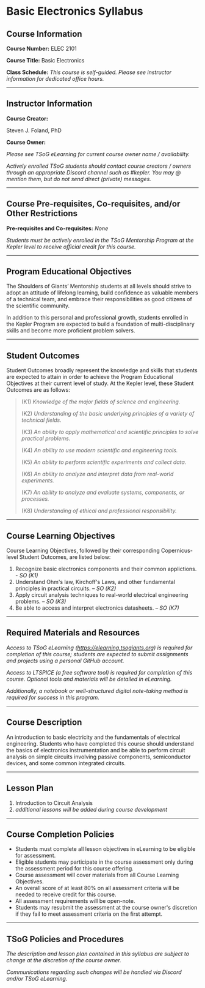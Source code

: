 # Basic Electronics Syllabus

## Course Information
**Course Number:** ELEC 2101

**Course Title:** Basic Electronics


**Class Schedule:**  *This course is self-guided. Please see instructor information for dedicated office hours.*

----
## Instructor Information
**Course Creator:** 

Steven J. Foland, PhD
	
**Course Owner:**

*Please see TSoG eLearning for current course owner name / availability.*

*Actively enrolled TSoG students should contact course creators / owners through an appropriate Discord channel such as #kepler. You may @ mention them, but do not send direct (private) messages.*

----


## Course Pre-requisites, Co-requisites, and/or Other Restrictions
**Pre-requisites and Co-requisites:** *None*

*Students must be actively enrolled in the TSoG Mentorship Program at the Kepler level to receive official credit for this course.*

----

## Program Educational Objectives
The Shoulders of Giants’ Mentorship students at all levels should strive to adopt an attitude of lifelong learning, build confidence as valuable members of a technical team, and embrace their responsibilities as good citizens of the scientific community.

In addition to this personal and professional growth, students enrolled in the Kepler Program are expected to build a foundation of multi-disciplinary skills and become more proficient problem solvers. 

----
## Student Outcomes
Student Outcomes broadly represent the knowledge and skills that students are expected to attain in order to achieve the Program Educational Objectives at their current level of study. At the Kepler level, these Student Outcomes are as follows:

>(K1) *Knowledge of the major fields of science and engineering.*
>
>(K2) *Understanding of the basic underlying principles of a variety of technical fields.*
>
>(K3) *An ability to apply mathematical and scientific principles to solve practical problems.*
>
>(K4) *An ability to use modern scientific and engineering tools.*
>
>(K5) *An ability to perform scientific experiments and collect data.*
>
>(K6) *An ability to analyze and interpret data from real-world experiments.*
>
>(K7) *An ability to analyze and evaluate systems, components, or processes.*
>
>(K8) *Understanding of ethical and professional responsibility.*

----
## Course Learning Objectives
Course Learning Objectives, followed by their corresponding Copernicus-level Student Outcomes, are listed below:

1. Recognize basic electronics components and their common applictions. - *SO (K1)*
2. Understand Ohm's law, Kirchoff's Laws, and other fundamental principles in practical circuits. – *SO (K2)*
3. Apply circuit analysis techniques to real-world electrical engineering problems. – *SO (K3)*
4. Be able to access and interpret electronics datasheets. – *SO (K7)*

----
## Required Materials and Resources
*Access to TSoG eLearning (https://elearning.tsogiants.org) is required for completion of this course; students are expected to submit assignments and projects using a personal GitHub account.*

*Access to LTSPICE (a free software tool) is required for completion of this course. Optional tools and materials will be detailed in eLearning.*

*Additionally, a notebook or well-structured digital note-taking method is required for success in this program.*

----
## Course Description
An introduction to basic electricity and the fundamentals of electrical engineering. Students who have completed this course should understand the basics of electronics instrumentation and be able to perform circuit analysis on simple circuits involving passive components, semiconductor devices, and some common integrated circuits.

----
## Lesson Plan

1. Introduction to Circuit Analysis
2. *additional lessons will be added during course development*

----
## Course Completion Policies
* Students must complete all lesson objectives in eLearning to be eligible for assessment.
* Eligible students may participate in the course assessment only during the assessment period for this course offering.
* Course assessment will cover materials from all Course Learning Objectives.
* An overall score of at least 80% on all assessment criteria will be needed to receive credit for this course.
* All assessment requirements will be open-note.
* Students may resubmit the assessment at the course owner's discretion if they fail to meet assessment criteria on the first attempt.

----
## TSoG Policies and Procedures
*The description and lesson plan contained in this syllabus are subject to change at the discretion of the course owner.*

*Communications regarding such changes will be handled via Discord and/or TSoG eLearning.*

